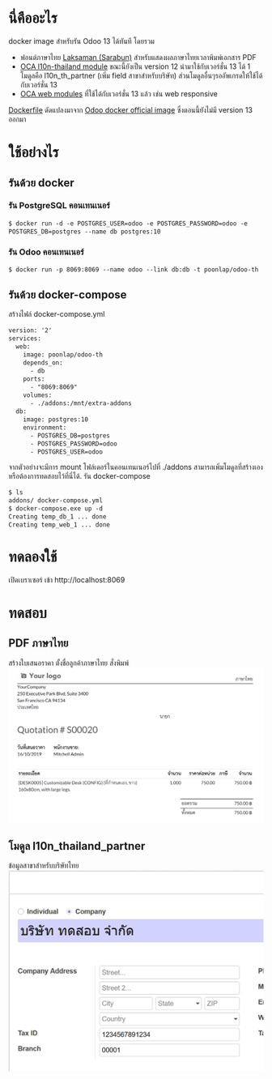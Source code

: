 # นี่คืออะไร
docker image สำหรับรัน Odoo 13 ได้ทันที โดยรวม
- ฟอนต์ภาษาไทย [Laksaman (Sarabun)](https://thep.blogspot.com/2014/07/laksaman-font.html) สำหรับแสดงผลภาษาไทยเวลาพิมพ์เอกสาร PDF
- [OCA l10n-thailand module](https://github.com/OCA/l10n-thailand)
  ขณะนี้ยังเป็น version 12 นำมาใช้กับเวอร์ชั่น 13 ได้ 1 โมดูลคือ l10n_th_partner (เพิ่ม field สาขาสำหรับบริษัท) ส่วนโมดูลอื่นๆรออัพเกรดให้ใช้ได้กับเวอร์ชั่น 13 
- [OCA web modules](https://github.com/OCA/web) ที่ใช้ได้กับเวอร์ชั่น 13 แล้ว เช่น web responsive

[Dockerfile](https://github.com/poonlap/odoo-th/blob/master/Dockerfile) ดัดแปลงมาจาก [Odoo docker official image](https://hub.docker.com/_/odoo) ซึ่งตอนนี้ยังไม่มี version 13 ออกมา

# ใช้อย่างไร
## รันด้วย docker
### รัน PostgreSQL คอนเทนเนอร์
```
$ docker run -d -e POSTGRES_USER=odoo -e POSTGRES_PASSWORD=odoo -e POSTGRES_DB=postgres --name db postgres:10
```
### รัน Odoo คอนเทนเนอร์
```
$ docker run -p 8069:8069 --name odoo --link db:db -t poonlap/odoo-th
```

## รันด้วย docker-compose
สร้างไฟล์ docker-compose.yml
```
version: '2'
services:
  web:
    image: poonlap/odoo-th
    depends_on:
      - db
    ports:
      - "8069:8069"
    volumes:
      - ./addons:/mnt/extra-addons
  db:
    image: postgres:10
    environment:
      - POSTGRES_DB=postgres
      - POSTGRES_PASSWORD=odoo
      - POSTGRES_USER=odoo
```
จากตัวอย่างจะมีการ mount โฟล์เดอร์ในคอนเทนเนอร์ไปที่ ./addons สามารถเพิ่มโมดูลที่สร้างเองหรือต้องการทดสอบไว้ที่นี่ได้. 
รัน docker-compose 
```
$ ls
addons/ docker-compose.yml
$ docker-compose.exe up -d
Creating temp_db_1 ... done
Creating temp_web_1 ... done
```

# ทดลองใช้
เปิดเบราเซอร์ เข้า http://localhost:8069

# ทดสอบ 
## PDF ภาษาไทย
สร้างใบเสนอราคา ตั้งชื่อลูกค้าภาษาไทย สั่งพิมพ์ 
![](https://raw.githubusercontent.com/poonlap/images/master/testpdf.png)

## โมดูล l10n_thailand_partner
ข้อมูลสาขาสำหรับบริษัทไทย
![](https://raw.githubusercontent.com/poonlap/images/master/branch.png)